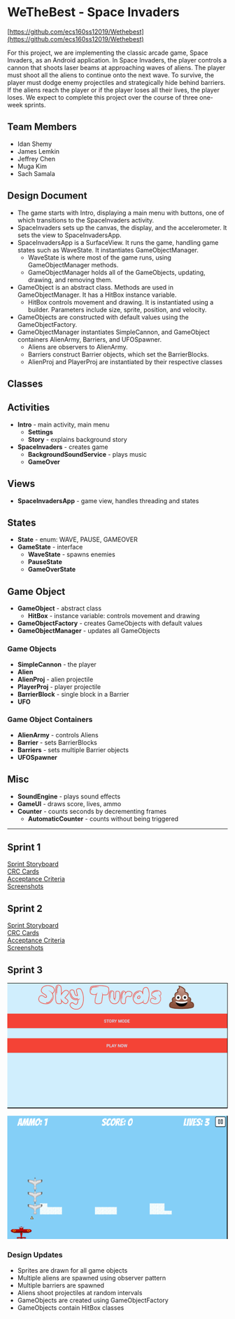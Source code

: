# WeTheBest - Space Invaders
[https://github.com/ecs160ss12019/Wethebest](https://github.com/ecs160ss12019/Wethebest)

For this project, we are implementing the classic arcade game, Space Invaders, as an Android application. In Space Invaders, the player controls a cannon that shoots laser beams at approaching waves of aliens. The player must shoot all the aliens to continue onto the next wave. To survive, the player must dodge enemy projectiles and strategically hide behind barriers. If the aliens reach the player or if the player loses all their lives, the player loses.  We expect to complete this project over the course of three one-week sprints.

## Team Members
* Idan Shemy
* James Lemkin
* Jeffrey Chen
* Muga Kim
* Sach Samala

## Design Document
* The game starts with Intro, displaying a main menu with buttons, one of which transitions to the SpaceInvaders activity.
* SpaceInvaders sets up the canvas, the display, and the accelerometer. It sets the view to SpaceInvadersApp.
* SpaceInvadersApp is a SurfaceView. It runs the game, handling game states such as WaveState. It instantiates GameObjectManager.
   * WaveState is where most of the game runs, using GameObjectManager methods.
   * GameObjectManager holds all of the GameObjects, updating, drawing, and removing them.  
* GameObject is an abstract class. Methods are used in GameObjectManager. It has a HitBox instance variable.
   * HitBox controls movement and drawing. It is instantiated using a builder. Parameters include size, sprite, position, and velocity.
* GameObjects are constructed with default values using the GameObjectFactory.
* GameObjectManager instantiates SimpleCannon, and GameObject containers AlienArmy, Barriers, and UFOSpawner.
   * Aliens are observers to AlienArmy.
   * Barriers construct Barrier objects, which set the BarrierBlocks.
   * AlienProj and PlayerProj are instantiated by their respective classes

## **Classes**   
## Activities
* **Intro** - main activity, main menu
    * **Settings** 
    * **Story** - explains background story
* **SpaceInvaders** - creates game
    * **BackgroundSoundService** - plays music
    * **GameOver**

## Views
* **SpaceInvadersApp** - game view, handles threading and states

## States
* **State** - enum: WAVE, PAUSE, GAMEOVER
* **GameState** - interface
    * **WaveState** - spawns enemies
    * **PauseState**
    * **GameOverState**

## Game Object
* **GameObject** - abstract class
    * **HitBox** - instance variable: controls movement and drawing
* **GameObjectFactory** - creates GameObjects with default values
* **GameObjectManager** - updates all GameObjects

### Game Objects
* **SimpleCannon** - the player
* **Alien**
* **AlienProj** - alien projectile
* **PlayerProj** - player projectile
* **BarrierBlock** - single block in a Barrier
* **UFO**

### Game Object Containers
* **AlienArmy** - controls Aliens
* **Barrier** - sets BarrierBlocks
* **Barriers** - sets multiple Barrier objects
* **UFOSpawner**

## Misc
* **SoundEngine** - plays sound effects
* **GameUI** - draws score, lives, ammo
* **Counter** - counts seconds by decrementing frames
    * **AutomaticCounter** - counts without being triggered
---
## Sprint 1
[Sprint Storyboard](https://github.com/ecs160ss12019/Wethebest/blob/master/Sprint1/Sprint_Storyboard.png)  
[CRC Cards](https://github.com/ecs160ss12019/Wethebest/blob/master/Sprint1/CRC_Cards.png)   
[Acceptance Criteria](https://github.com/ecs160ss12019/Wethebest/blob/master/Sprint1/Acceptance_Criteria.md)  
[Screenshots](https://github.com/ecs160ss12019/Wethebest/blob/master/Sprint1/Screenshots.md)  

## Sprint 2
[Sprint Storyboard](https://github.com/ecs160ss12019/Wethebest/blob/master/Sprint2/Sprint_Storyboard.png)  
[CRC Cards](https://github.com/ecs160ss12019/Wethebest/blob/master/Sprint2/CRC_Cards.png)  
[Acceptance Criteria](https://github.com/ecs160ss12019/Wethebest/blob/master/Sprint2/Acceptance_Criteria.md)  
[Screenshots](https://github.com/ecs160ss12019/Wethebest/blob/master/Sprint2/Screenshots.md)  

## Sprint 3
![](https://github.com/mugak/Wethebest/blob/master/Sprint3/final1.png)  

![](https://github.com/mugak/Wethebest/blob/master/Sprint3/final2.png)  


### Design Updates
* Sprites are drawn for all game objects
* Multiple aliens are spawned using observer pattern
* Multiple barriers are spawned
* Aliens shoot projectiles at random intervals
* GameObjects are created using GameObjectFactory
* GameObjects contain HitBox classes
